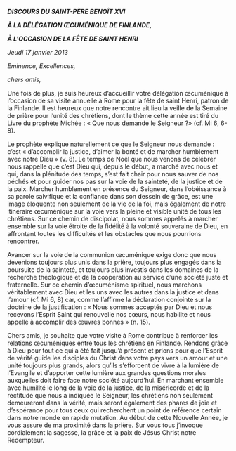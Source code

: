 ***DISCOURS DU SAINT-PÈRE BENOÎT XVI***

***À LA DÉLÉGATION ŒCUMÉNIQUE DE FINLANDE,***

***À L'OCCASION DE LA FÊTE DE SAINT HENRI***

*Jeudi 17 janvier 2013*

*Eminence,* *Excellences,*

*chers amis,*

Une fois de plus, je suis heureux d’accueillir votre délégation œcuménique à l’occasion de sa visite annuelle à Rome pour la fête de saint Henri, patron de la Finlande. Il est heureux que notre rencontre ait lieu la veille de la Semaine de prière pour l’unité des chrétiens, dont le thème cette année est tiré du Livre du prophète Michée : « Que nous demande le Seigneur ?» (cf. Mi 6, 6-8).

Le prophète explique naturellement ce que le Seigneur nous demande : c’est « d’accomplir la justice, d’aimer la bonté et de marcher humblement avec notre Dieu » (v. 8). Le temps de Noël que nous venons de célébrer nous rappelle que c’est Dieu qui, depuis le début, a marché avec nous et qui, dans la plénitude des temps, s’est fait chair pour nous sauver de nos péchés et pour guider nos pas sur la voie de la sainteté, de la justice et de la paix. Marcher humblement en présence du Seigneur, dans l’obéissance à sa parole salvifique et la confiance dans son dessein de grâce, est une image éloquente non seulement de la vie de la foi, mais également de notre itinéraire œcuménique sur la voie vers la pleine et visible unité de tous les chrétiens. Sur ce chemin de discipolat, nous sommes appelés à marcher ensemble sur la voie étroite de la fidélité à la volonté souveraine de Dieu, en affrontant toutes les difficultés et les obstacles que nous pourrions rencontrer.

Avancer sur la voie de la communion œcuménique exige donc que nous devenions toujours plus unis dans la prière, toujours plus engagés dans la poursuite de la sainteté, et toujours plus investis dans les domaines de la recherche théologique et de la coopération au service d’une société juste et fraternelle. Sur ce chemin d’œcuménisme spirituel, nous marchons véritablement avec Dieu et les uns avec les autres dans la justice et dans l’amour (cf. Mi 6, 8) car, comme l’affirme la déclaration conjointe sur la doctrine de la justification : « Nous sommes acceptés par Dieu et nous recevons l’Esprit Saint qui renouvelle nos cœurs, nous habilite et nous appelle à accomplir des œuvres bonnes » (n. 15).

Chers amis, je souhaite que votre visite à Rome contribue à renforcer les relations œcuméniques entre tous les chrétiens en Finlande. Rendons grâce à Dieu pour tout ce qui a été fait jusqu’à présent et prions pour que l’Esprit de vérité guide les disciples du Christ dans votre pays vers un amour et une unité toujours plus grands, alors qu’ils s’efforcent de vivre à la lumière de l’Evangile et d’apporter cette lumière aux grandes questions morales auxquelles doit faire face notre société aujourd’hui. En marchant ensemble avec humilité le long de la voie de la justice, de la miséricorde et de la rectitude que nous a indiquée le Seigneur, les chrétiens non seulement demeureront dans la vérité, mais seront également des phares de joie et d’espérance pour tous ceux qui recherchent un point de référence certain dans notre monde en rapide mutation. Au début de cette Nouvelle Année, je vous assure de ma proximité dans la prière. Sur vous tous j’invoque cordialement la sagesse, la grâce et la paix de Jésus Christ notre Rédempteur.